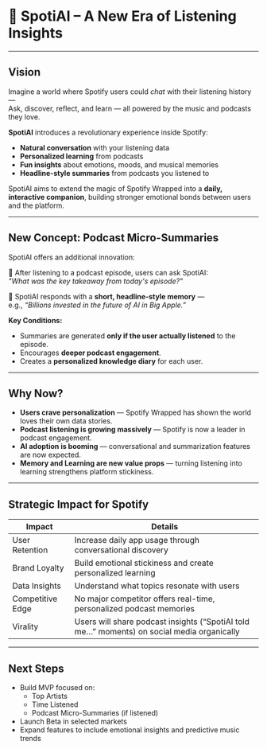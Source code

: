 # 🎵 SpotiAI – A New Era of Listening Insights

---

## Vision
Imagine a world where Spotify users could *chat* with their listening history —  
Ask, discover, reflect, and learn — all powered by the music and podcasts they love.

**SpotiAI** introduces a revolutionary experience inside Spotify:
- **Natural conversation** with your listening data
- **Personalized learning** from podcasts
- **Fun insights** about emotions, moods, and musical memories
- **Headline-style summaries** from podcasts you listened to

SpotiAI aims to extend the magic of Spotify Wrapped into a **daily, interactive companion**, building stronger emotional bonds between users and the platform.

---

## New Concept: Podcast Micro-Summaries
SpotiAI offers an additional innovation:

🔹 After listening to a podcast episode, users can ask SpotiAI:  
*"What was the key takeaway from today's episode?"*  

🔹 SpotiAI responds with a **short, headline-style memory** —  
e.g., *“Billions invested in the future of AI in Big Apple.”*

**Key Conditions:**
- Summaries are generated **only if the user actually listened** to the episode.
- Encourages **deeper podcast engagement**.
- Creates a **personalized knowledge diary** for each user.

---

## Why Now?
- **Users crave personalization** — Spotify Wrapped has shown the world loves their own data stories.
- **Podcast listening is growing massively** — Spotify is now a leader in podcast engagement.
- **AI adoption is booming** — conversational and summarization features are now expected.
- **Memory and Learning are new value props** — turning listening into learning strengthens platform stickiness.

---

## Strategic Impact for Spotify

| Impact | Details |
|--------|---------|
| User Retention | Increase daily app usage through conversational discovery |
| Brand Loyalty | Build emotional stickiness and create personalized learning |
| Data Insights | Understand what topics resonate with users |
| Competitive Edge | No major competitor offers real-time, personalized podcast memories |
| Virality | Users will share podcast insights (“SpotiAI told me…” moments) on social media organically |

---

## Next Steps
- Build MVP focused on:
  - Top Artists
  - Time Listened
  - Podcast Micro-Summaries (if listened)
- Launch Beta in selected markets
- Expand features to include emotional insights and predictive music trends
